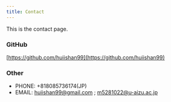 ```yaml
---
title: Contact
---
```


This is the contact page.

### GitHub
[https://github.com/huiishan99](https://github.com/huiishan99)

### Other
- PHONE: +818085736174(JP)
- EMAIL: huiishan99@gmail.com ; m5281022@u-aizu.ac.jp
